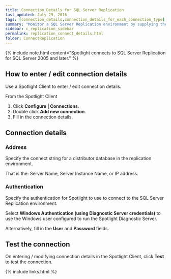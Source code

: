 ```yaml
---
title: Connection Details for SQL Server Replication
last_updated: July 29, 2016
tags: [connection_details,connection_details_for_each_connection_type]
summary: "Monitor a SQL Server Replication environment by supplying the following connection details to Spotlight."
sidebar: c_replication_sidebar
permalink: replication_connect_details.html
folder: ConnectReplication
---
```


{% include note.html content="Spotlight connects to SQL Server Replication for SQL Server 2005 and later." %}


## How to enter / edit connection details

Use a Spotlight Client to enter / edit connection details.

From the Spotlight Client

1.  Click **Configure \| Connections**.
2.  Double click **Add new connection**.
3.  Fill in the connection details.

## Connection details

### Address

Specify the connect string for a distributor database in the replication environment.

That is the: Server Name, Server Instance Name, or IP address.

### Authentication

Specify the authentication for Spotlight to use to connect to the SQL Server Replication environment.

Select **Windows Authentication (using Diagnostic Server credentials)** to use the Windows user configured to run the Spotlight Diagnostic Server.

Alternatively, fill in the **User** and **Password** fields.


## Test the connection
On entering / modifying connection details in the Spotlight Client, click **Test** to test the connection.


{% include links.html %}
